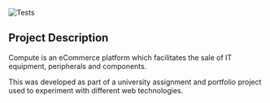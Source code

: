 ![Tests](https://github.com/hudds-awp-cht2520/assignment-02-Jamie-n/actions/workflows/compute.yml/badge.svg)

## Project Description

Compute is an eCommerce platform which facilitates the sale of IT equipment, peripherals and components. 

This was developed as part of a university assignment and portfolio project used to experiment with different web technologies.

